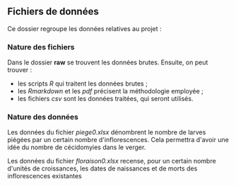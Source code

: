 ## Fichiers de données

Ce dossier regroupe les données relatives au projet :

### Nature des fichiers

Dans le dossier **raw** se trouvent les données brutes. Ensuite, on peut trouver :

+ les scripts *R* qui traitent les données brutes ;
+ les *Rmarkdown* et les *pdf* précisent la méthodologie employée ;
+ les fichiers *csv* sont les données traitées, qui seront utilisés.

### Nature des données

Les données du fichier *piege0.xlsx* dénombrent le nombre de larves piégées par un certain nombre d'inflorescences. Cela permettra d'avoir une idée du nombre de cécidomyies dans le verger.

Les données du fichier *floraison0.xlsx* recense, pour un certain nombre d'unités de croissances, les dates de naissances et de morts des inflorescences existantes
